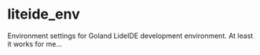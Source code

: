 # liteide_env
Environment settings for Goland LideIDE development environment. At least it works for me...
